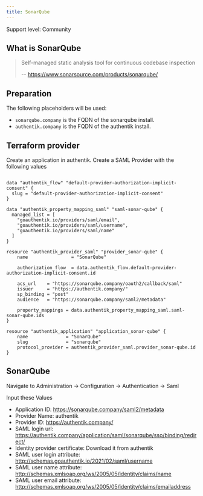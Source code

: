 ```yaml
---
title: SonarQube
---
```


<span class="badge badge--primary">Support level: Community</span>

## What is SonarQube

> Self-managed static analysis tool for continuous codebase inspection
>
> -- https://www.sonarsource.com/products/sonarqube/

## Preparation

The following placeholders will be used:

-   `sonarqube.company` is the FQDN of the sonarqube install.
-   `authentik.company` is the FQDN of the authentik install.

## Terraform provider

Create an application in authentik. Create a SAML Provider with the following values

```hcl

data "authentik_flow" "default-provider-authorization-implicit-consent" {
  slug = "default-provider-authorization-implicit-consent"
}

data "authentik_property_mapping_saml" "saml-sonar-qube" {
  managed_list = [
    "goauthentik.io/providers/saml/email",
    "goauthentik.io/providers/saml/username",
    "goauthentik.io/providers/saml/name"
  ]
}

resource "authentik_provider_saml" "provider_sonar-qube" {
    name                = "SonarQube"

    authorization_flow  = data.authentik_flow.default-provider-authorization-implicit-consent.id

    acs_url    = "https://sonarqube.company/oauth2/callback/saml"
    issuer     = "https://authentik.company/"
    sp_binding = "post"
    audience   = "https://sonarqube.company/saml2/metadata"

    property_mappings = data.authentik_property_mapping_saml.saml-sonar-qube.ids
}

resource "authentik_application" "application_sonar-qube" {
    name              = "SonarQube"
    slug              = "sonarqube"
    protocol_provider = authentik_provider_saml.provider_sonar-qube.id
}

```

## SonarQube

Navigate to Administration -> Configuration -> Authentication -> Saml

Input these Values

-   Application ID: https://sonarqube.company/saml2/metadata
-   Provider Name: authentik
-   Provider ID: https://authentik.company/
-   SAML login url: https://authentik.company/application/saml/sonarqube/sso/binding/redirect/
-   Identity provider certificate: Download it from authentik
-   SAML user login attribute: http://schemas.goauthentik.io/2021/02/saml/username
-   SAML user name attribute: http://schemas.xmlsoap.org/ws/2005/05/identity/claims/name
-   SAML user email attribute: http://schemas.xmlsoap.org/ws/2005/05/identity/claims/emailaddress
